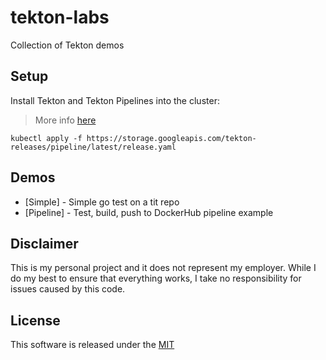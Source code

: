 # tekton-labs

Collection of Tekton demos

## Setup 

Install Tekton and Tekton Pipelines into the cluster:

> More info [here](https://tekton.dev/docs/getting-started/)

```shell
kubectl apply -f https://storage.googleapis.com/tekton-releases/pipeline/latest/release.yaml
```

## Demos

* [Simple] - Simple go test on a tit repo
* [Pipeline] - Test, build, push to DockerHub pipeline example 


## Disclaimer

This is my personal project and it does not represent my employer. While I do my best to ensure that everything works, I take no responsibility for issues caused by this code.

## License

This software is released under the [MIT](./LICENSE)